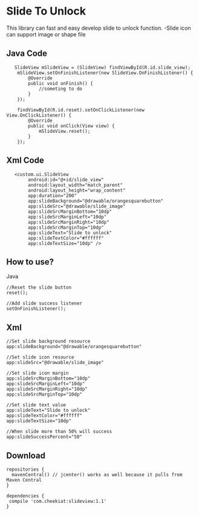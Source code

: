 # Slide To Unlock
This library can fast and easy develop slide to unlock function.
-Slide icon can support image or shape file

Java Code
----------------
       SlideView mSlideView = (SlideView) findViewById(R.id.slide_view);
        mSlideView.setOnFinishListener(new SlideView.OnFinishListener() {
            @Override
            public void onFinish() {
                //someting to do
            }
        });

        findViewById(R.id.reset).setOnClickListener(new View.OnClickListener() {
            @Override
            public void onClick(View view) {
                mSlideView.reset();
            }
        });
        
Xml Code
----------------
```
   <custom.ui.SlideView
        android:id="@+id/slide_view"
        android:layout_width="match_parent"
        android:layout_height="wrap_content"
        app:duration="200"
        app:slideBackground="@drawable/orangesquarebutton"
        app:slideSrc="@drawable/slide_image"
        app:slideSrcMarginBottom="10dp"
        app:slideSrcMarginLeft="10dp"
        app:slideSrcMarginRight="10dp"
        app:slideSrcMarginTop="10dp"
        app:slideText="Slide to unlock"
        app:slideTextColor="#ffffff"
        app:slideTextSize="10dp" />
```
        
How to use?
----------------

Java
```
//Reset the slide button
reset();

//Add slide success listener
setOnFinishListener();
```

Xml
----------------
```
//Set slide background resource
app:slideBackground="@drawable/orangesquarebutton"

//Set slide icon resource
app:slideSrc="@drawable/slide_image"

//Set slide icon margin
app:slideSrcMarginBottom="10dp"
app:slideSrcMarginLeft="10dp"
app:slideSrcMarginRight="10dp"
app:slideSrcMarginTop="10dp"

//Set slide text value
app:slideText="Slide to unlock"
app:slideTextColor="#ffffff"
app:slideTextSize="10dp" 

//When slide more than 50% will success
app:slideSuccessPercent="50"
```

Download
----------------
```
repositories {
  mavenCentral() // jcenter() works as well because it pulls from Maven Central
}

dependencies {
 compile 'com.cheekiat:slideview:1.1'
}
```
